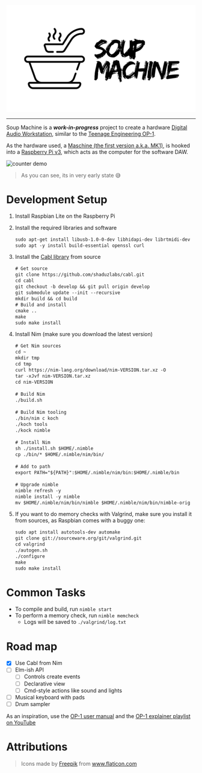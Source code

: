 <div align="center">
  <img src="./assets/banner.png"></img>
</div>

---

Soup Machine is a _**work-in-progress**_ project to create a hardware
[Digital Audio Workstation](https://en.wikipedia.org/wiki/Digital_audio_workstation),
similar to the
[Teenage Engineering OP-1](https://en.wikipedia.org/wiki/Teenage_Engineering_OP-1).

As the hardware used, a
[Maschine (the first version a.k.a. MK1)](https://en.wikipedia.org/wiki/Maschine),
is hooked into a [Raspberry Pi v3](https://en.wikipedia.org/wiki/Raspberry_Pi),
which acts as the computer for the software DAW.


![counter demo](http://i.imgur.com/2ngaTE1h.gif)

> As you can see, its in very early state 😅

# Development Setup

1. Install Raspbian Lite on the Raspberry Pi
2. Install the required libraries and software
   ```shell
   sudo apt-get install libusb-1.0-0-dev libhidapi-dev librtmidi-dev
   sudo apt -y install build-essential openssl curl
   ```
3. Install the [Cabl library](https://github.com/shaduzlabs/cabl/tree/develop) from source
   ```shell
   # Get source
   git clone https://github.com/shaduzlabs/cabl.git
   cd cabl
   git checkout -b develop && git pull origin develop
   git submodule update --init --recursive
   mkdir build && cd build
   # Build and install
   cmake ..
   make
   sudo make install
   ```
4. Install Nim (make sure you download the latest version)
   ```shell
   # Get Nim sources
   cd ~
   mkdir tmp
   cd tmp
   curl https://nim-lang.org/download/nim-VERSION.tar.xz -O
   tar -xJvf nim-VERSION.tar.xz
   cd nim-VERSION

   # Build Nim
   ./build.sh

   # Build Nim tooling
   ./bin/nim c koch
   ./koch tools
   ./kock nimble

   # Install Nim
   sh ./install.sh $HOME/.nimble
   cp ./bin/* $HOME/.nimble/nim/bin/

   # Add to path
   export PATH="${PATH}":$HOME/.nimble/nim/bin:$HOME/.nimble/bin

   # Upgrade nimble
   nimble refresh -y
   nimble install -y nimble
   mv $HOME/.nimble/nim/bin/nimble $HOME/.nimble/nim/bin/nimble-orig
   ```

5. If you want to do memory checks with Valgrind, make sure you
   install it from sources, as Raspbian comes with a buggy one:

   ```shell
   sudo apt install autotools-dev automake
   git clone git://sourceware.org/git/valgrind.git
   cd valgrind
   ./autogen.sh
   ./configure
   make
   sudo make install
   ```

# Common Tasks

* To compile and build, run `nimble start`
* To perform a memory check, run `nimble memcheck`
  * Logs will be saved to `./valgrind/log.txt`

# Road map

- [x] Use Cabl from Nim
- [ ] Elm-ish API
  - [ ] Controls create events
  - [ ] Declarative view
  - [ ] Cmd-style actions like sound and lights
- [ ] Musical keyboard with pads
- [ ] Drum sampler

As an inspiration, use the [OP-1 user manual](https://teenage.engineering/guides/op-1) and the [OP-1 explainer playlist on YouTube](https://www.youtube.com/playlist?list=PLcaEIjiwaCmS4RmJKZkLRIngREV8o_BCz)

# Attributions

> Icons made by <a href="https://www.freepik.com" title="Freepik">Freepik</a> from <a href="https://www.flaticon.com/" title="Flaticon">www.flaticon.com</a>
